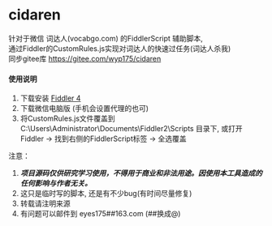 # cidaren
针对于微信 词达人(vocabgo.com) 的FiddlerScript 辅助脚本,  
通过Fiddler的CustomRules.js实现对词达人的快速过任务(词达人杀我)  
同步gitee库 <https://gitee.com/wyp175/cidaren>  


#### 使用说明

1.  下载安装 [Fiddler 4 ](https://www.telerik.com/fiddler)
2.  下载微信电脑版 (手机会设置代理的也可)
3.  将CustomRules.js文件覆盖到 C:\Users\Administrator\Documents\Fiddler2\Scripts 目录下, 
    或打开Fiddler -> 找到右侧的FiddlerScript标签 -> 全选覆盖

注意： 
1.  ***项目源码仅供研究学习使用，不得用于商业和非法用途。因使用本工具造成的任何影响与作者无关。***
2.  这只是临时写的脚本, 还是有不少bug(有时间尽量修复)
3.  转载请注明来源
4.  有问题可以邮件到 eyes175##163.com (##换成@)



